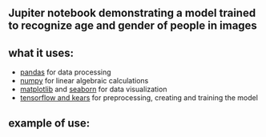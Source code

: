 ## Jupiter notebook demonstrating a model trained to recognize age and gender of people in images

## what it uses:
* <u>pandas</u> for data processing
* <u>numpy</u> for linear algebraic calculations
* <u>matplotlib</u> and <u>seaborn</u> for data visualization
* <u>tensorflow and kears</u> for preprocessing, creating and training the model

## example of use:
